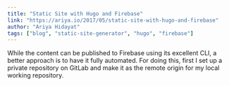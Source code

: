 ```yaml
---
title: "Static Site with Hugo and Firebase"
link: "https://ariya.io/2017/05/static-site-with-hugo-and-firebase"
author: "Ariya Hidayat"
tags: ["blog", "static-site-generator", "hugo", "firebase"]
---
```


While the content can be published to Firebase using its excellent CLI, a better approach is to have it fully automated. For doing this, first I set up a private repository on GitLab and make it as the remote origin for my local working repository.
